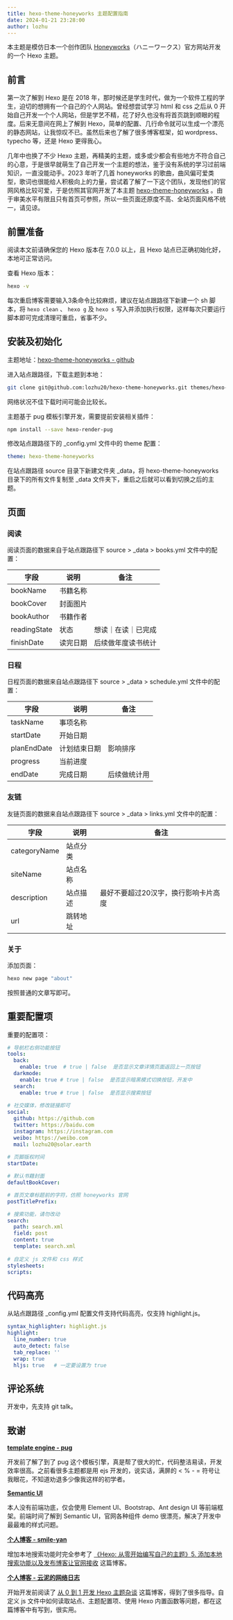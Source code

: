```yaml
---
title: hexo-theme-honeyworks 主题配置指南
date: 2024-01-21 23:28:00
author: lozhu
---
```


本主题是模仿日本一个创作团队 [Honeyworks](https://honeyworks.jp)（ハニーワークス）官方网站开发的一个 Hexo 主题。

<!-- more -->

## 前言

第一次了解到 Hexo 是在 2018 年，那时候还是学生时代，做为一个软件工程的学生，迫切的想拥有一个自己的个人网站。曾经想尝试学习 html 和 css 之后从 0 开始自己开发一个个人网站，但是学艺不精，花了好久也没有将首页跳到顺眼的程度。后来无意间在网上了解到 Hexo，简单的配置、几行命令就可以生成一个漂亮的静态网站，让我惊叹不已。虽然后来也了解了很多博客框架，如 wordpress、 typecho 等，还是 Hexo 更得我心。

几年中也换了不少 Hexo 主题，再精美的主题，或多或少都会有些地方不符合自己的心意，于是很早就萌生了自己开发一个主题的想法，鉴于没有系统的学习过前端知识，一直没能动手。2023 年听了几首 honeyworks 的歌曲，曲风偏可爱类型，歌词也很能给人积极向上的力量，尝试着了解了一下这个团队，发现他们的官网风格比较可爱，于是仿照其官网开发了本主题 [hexo-theme-honeyworks](https://github.com/lozhu20/hexo-theme-honeyworks) 。由于审美水平有限且只有首页可参照，所以一些页面还原度不高、全站页面风格不统一，请见谅。

## 前置准备

阅读本文前请确保您的 Hexo 版本在 7.0.0 以上，且 Hexo 站点已正确初始化好，本地可正常访问。

查看 Hexo 版本：

```sh
hexo -v
```

每次重启博客需要输入3条命令比较麻烦，建议在站点跟路径下新建一个 sh 脚本，将 `hexo clean` 、 `hexo g` 及 `hexo s` 写入并添加执行权限，这样每次只要运行脚本即可完成清理可重启，省事不少。

## 安装及初始化

主题地址：[hexo-theme-honeyworks - github](https://github.com/lozhu20/hexo-theme-honeyworks)

进入站点跟路径，下载主题到本地：

```sh
git clone git@github.com:lozhu20/hexo-theme-honeyworks.git themes/hexo-theme-honeyworks
```

网络状况不佳下载时间可能会比较长。

主题基于 pug 模板引擎开发，需要提前安装相关插件：

```sh
npm install --save hexo-render-pug
```

修改站点跟路径下的 _config.yml 文件中的 theme 配置：

```yaml
theme: hexo-theme-honeyworks
```

在站点跟路径 source 目录下新建文件夹 _data，将 hexo-theme-honeyworks 目录下的所有文件复制至 _data 文件夹下，重启之后就可以看到切换之后的主题。

## 页面

### 阅读

阅读页面的数据来自于站点跟路径下 source > _data > books.yml 文件中的配置：

| 字段         | 说明     | 备注               |
| ------------ | -------- | ------------------ |
| bookName     | 书籍名称 |                    |
| bookCover    | 封面图片 |                    |
| bookAuthor   | 书籍作者 |                    |
| readingState | 状态     | 想读｜在读｜已完成 |
| finishDate   | 读完日期 | 后续做年度读书统计 |

### 日程

日程页面的数据来自站点跟路径下 source > _data > schedule.yml 文件中的配置：

| 字段        | 说明         | 备注         |
| ----------- | ------------ | ------------ |
| taskName    | 事项名称     |              |
| startDate   | 开始日期     |              |
| planEndDate | 计划结束日期 | 影响排序     |
| progress    | 当前进度     |              |
| endDate     | 完成日期     | 后续做统计用 |

### 友链

友链页面的数据来自站点跟路径下 source > _data > links.yml 文件中的配置：

| 字段         | 说明     | 备注                                 |
| ------------ | -------- | ------------------------------------ |
| categoryName | 站点分类 |                                      |
| siteName     | 站点名称 |                                      |
| description  | 站点描述 | 最好不要超过20汉字，换行影响卡片高度 |
| url          | 跳转地址 |                                      |

### 关于

添加页面：

```sh
hexo new page "about"
```

按照普通的文章写即可。

## 重要配置项

重要的配置项：

```yaml
# 导航栏右侧功能按钮
tools:
  back:
    enable: true  # true | false  是否显示文章详情页面返回上一页按钮
  darkmode:
    enable: true # true | false  是否显示暗黑模式切换按钮，开发中
  search:
    enable: true # true | false  是否显示搜索按钮
    
# 社交媒体，修改链接即可
social:
  github: https://github.com
  twitter: https://baidu.com
  instagram: https://instagram.com
  weibo: https://weibo.com
  mail: lozhu20@solar.earth
  
# 页脚版权时间
startDate: 

# 默认书籍封面 
defaultBookCover: 

# 首页文章标题前的字符，仿照 honeyworks 官网
postTitlePrefix:

# 搜索功能，请勿改动
search:
  path: search.xml
  field: post
  content: true
  template: search.xml
  
# 自定义 js 文件和 css 样式
stylesheets: 
scripts: 
```

## 代码高亮

从站点跟路径 _config.yml 配置文件支持代码高亮，仅支持 highlight.js。

```yaml
syntax_highlighter: highlight.js
highlight:
  line_number: true
  auto_detect: false
  tab_replace: ''
  wrap: true
  hljs: true   # 一定要设置为 true
```

## 评论系统

开发中，先支持 git talk。

## 致谢

**[template engine - pug](https://pugjs.org/api/getting-started.html)**

开发前了解了到了 pug 这个模板引擎，真是帮了很大的忙，代码整洁易读，开发效率很高。之前看很多主题都是用 ejs 开发的，说实话，满屏的 < %  - = 符号让我眼花，不知道劝退多少像我这样的初学者。

**[Semantic UI](https://semantic-ui.com)**

本人没有前端功底，仅会使用 Element UI、Bootstrap、Ant design UI 等前端框架。前端时间了解到 Semantic UI，官网各种组件 demo 很漂亮，解决了开发中最最难的样式问题。

**[个人博客 - smile-yan](https://blog.csdn.net/smileyan9/article/details/124368376)**

增加本地搜索功能时完全参考了 [《Hexo: 从零开始编写自己的主题》5. 添加本地搜索功能以及发布博客让官网接收](https://blog.csdn.net/smileyan9/article/details/124368376) 这篇博客。

**[个人博客 - 云泥的网络日志](https://liuyib.github.io/2019/08/20/develop-hexo-theme-from-0-to-1/)**

开始开发前阅读了 [从 0 到 1 开发 Hexo 主题杂谈](https://liuyib.github.io/2019/08/20/develop-hexo-theme-from-0-to-1/) 这篇博客，得到了很多指导。自定义 js 文件中如何读取站点、主题配置项、使用 Hexo 内置函数等问题，都在这篇博客中有写到，很实用。



